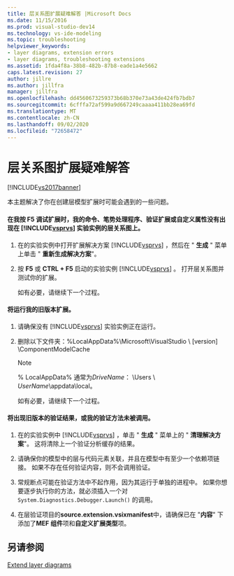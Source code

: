 ```yaml
---
title: 层关系图扩展疑难解答 |Microsoft Docs
ms.date: 11/15/2016
ms.prod: visual-studio-dev14
ms.technology: vs-ide-modeling
ms.topic: troubleshooting
helpviewer_keywords:
- layer diagrams, extension errors
- layer diagrams, troubleshooting extensions
ms.assetid: 1fda4f8a-38b8-482b-87b8-eade1a4e5662
caps.latest.revision: 27
author: jillre
ms.author: jillfra
manager: jillfra
ms.openlocfilehash: dd4560673259373b68b370e73a43de424fb7bdb7
ms.sourcegitcommit: 6cfffa72af599a9d667249caaaa411bb28ea69fd
ms.translationtype: MT
ms.contentlocale: zh-CN
ms.lasthandoff: 09/02/2020
ms.locfileid: "72658472"
---
```

# <a name="troubleshoot-extensions-for-layer-diagrams"></a>层关系图扩展疑难解答
[!INCLUDE[vs2017banner](../includes/vs2017banner.md)]

本主题解决了你在创建层模型扩展时可能会遇到的一些问题。

#### <a name="when-i-press-f5-to-debug-my-extension-my-commands-gesture-handlers-validation-extensions-or-custom-properties-do-not-appear-on-layer-diagrams-in-the-experimental-instance-of-vsprvs"></a>在我按 F5 调试扩展时，我的命令、笔势处理程序、验证扩展或自定义属性没有出现在 [!INCLUDE[vsprvs](../includes/vsprvs-md.md)] 实验实例的层关系图上。

1. 在的实验实例中打开扩展解决方案 [!INCLUDE[vsprvs](../includes/vsprvs-md.md)] ，然后在 " **生成** " 菜单上单击 " **重新生成解决方案**"。

2. 按 **F5** 或 **CTRL + F5** 启动的实验实例 [!INCLUDE[vsprvs](../includes/vsprvs-md.md)] 。 打开层关系图并测试你的扩展。

   如有必要，请继续下一个过程。

#### <a name="an-old-version-of-my-extension-runs"></a>将运行我的旧版本扩展。

1. 请确保没有 [!INCLUDE[vsprvs](../includes/vsprvs-md.md)] 实验实例正在运行。

2. 删除以下文件夹：%LocalAppData%\Microsoft\VisualStudio \\ [version] \ComponentModelCache

   > [!NOTE]
   > % LocalAppData% 通常为*DriveName*： \Users \\ *UserName*\appdata\local。

   如有必要，请继续下一个过程。

#### <a name="an-old-version-of-my-validation-results-appears-or-my-validation-method-is-not-called"></a>将出现旧版本的验证结果，或我的验证方法未被调用。

1. 在的实验实例中 [!INCLUDE[vsprvs](../includes/vsprvs-md.md)] ，单击 " **生成** " 菜单上的 " **清理解决方案**"。 这将清除上一个验证分析缓存的结果。

2. 请确保你的模型中的层与代码元素关联，并且在模型中有至少一个依赖项链接。 如果不存在任何验证内容，则不会调用验证。

3. 常规断点可能在验证方法中不起作用，因为其运行于单独的进程中。 如果你想要逐步执行你的方法，就必须插入一个对 `System.Diagnostics.Debugger.Launch()` 的调用。

4. 在层验证项目的**source.extension.vsixmanifest**中，请确保已在 "**内容**" 下添加了**MEF 组件**项和**自定义扩展类型**项。

## <a name="see-also"></a>另请参阅
 [Extend layer diagrams](../modeling/extend-layer-diagrams.md)
